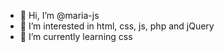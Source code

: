 - 👋 Hi, I’m @maria-js
- 👀 I’m interested in html, css, js, php and jQuery
- 🌱 I’m currently learning css
<!---
- 💞️ I’m looking to collaborate on ...
- 📫 How to reach me ...


maria-js/maria-js is a ✨ special ✨ repository because its `README.md` (this file) appears on your GitHub profile.
You can click the Preview link to take a look at your changes.
--->

